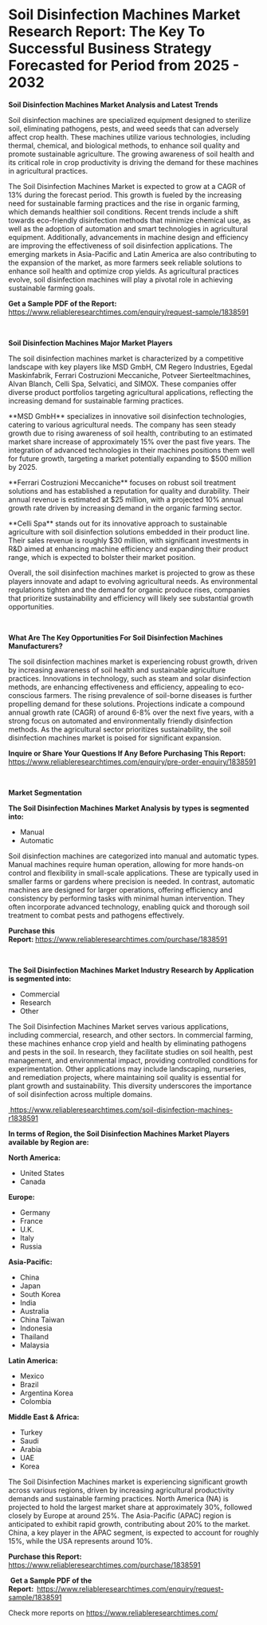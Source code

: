 <p><h1>Soil Disinfection Machines Market Research Report: The Key To Successful Business Strategy Forecasted for Period from 2025 - 2032</h1></p><p><strong>Soil Disinfection Machines Market Analysis and Latest Trends</strong></p>
<p><p>Soil disinfection machines are specialized equipment designed to sterilize soil, eliminating pathogens, pests, and weed seeds that can adversely affect crop health. These machines utilize various technologies, including thermal, chemical, and biological methods, to enhance soil quality and promote sustainable agriculture. The growing awareness of soil health and its critical role in crop productivity is driving the demand for these machines in agricultural practices.</p><p>The Soil Disinfection Machines Market is expected to grow at a CAGR of 13% during the forecast period. This growth is fueled by the increasing need for sustainable farming practices and the rise in organic farming, which demands healthier soil conditions. Recent trends include a shift towards eco-friendly disinfection methods that minimize chemical use, as well as the adoption of automation and smart technologies in agricultural equipment. Additionally, advancements in machine design and efficiency are improving the effectiveness of soil disinfection applications. The emerging markets in Asia-Pacific and Latin America are also contributing to the expansion of the market, as more farmers seek reliable solutions to enhance soil health and optimize crop yields. As agricultural practices evolve, soil disinfection machines will play a pivotal role in achieving sustainable farming goals.</p></p>
<p><strong>Get a Sample PDF of the Report:&nbsp;</strong> <a href="https://www.reliableresearchtimes.com/enquiry/request-sample/1838591?utm_campaign=3386&utm_medium=2&utm_source=Github&utm_content=ia&utm_term=12042025&utm_id=soil-disinfection-machines">https://www.reliableresearchtimes.com/enquiry/request-sample/1838591</a></p>
<p>&nbsp;</p>
<p><strong>Soil Disinfection Machines Major Market Players</strong></p>
<p><p>The soil disinfection machines market is characterized by a competitive landscape with key players like MSD GmbH, CM Regero Industries, Egedal Maskinfabrik, Ferrari Costruzioni Meccaniche, Potveer Sierteeltmachines, Alvan Blanch, Celli Spa, Selvatici, and SIMOX. These companies offer diverse product portfolios targeting agricultural applications, reflecting the increasing demand for sustainable farming practices.</p><p>**MSD GmbH** specializes in innovative soil disinfection technologies, catering to various agricultural needs. The company has seen steady growth due to rising awareness of soil health, contributing to an estimated market share increase of approximately 15% over the past five years. The integration of advanced technologies in their machines positions them well for future growth, targeting a market potentially expanding to $500 million by 2025.</p><p>**Ferrari Costruzioni Meccaniche** focuses on robust soil treatment solutions and has established a reputation for quality and durability. Their annual revenue is estimated at $25 million, with a projected 10% annual growth rate driven by increasing demand in the organic farming sector.</p><p>**Celli Spa** stands out for its innovative approach to sustainable agriculture with soil disinfection solutions embedded in their product line. Their sales revenue is roughly $30 million, with significant investments in R&D aimed at enhancing machine efficiency and expanding their product range, which is expected to bolster their market position.</p><p>Overall, the soil disinfection machines market is projected to grow as these players innovate and adapt to evolving agricultural needs. As environmental regulations tighten and the demand for organic produce rises, companies that prioritize sustainability and efficiency will likely see substantial growth opportunities.</p></p>
<p>&nbsp;</p>
<p><strong>What Are The Key Opportunities For Soil Disinfection Machines Manufacturers?</strong></p>
<p><p>The soil disinfection machines market is experiencing robust growth, driven by increasing awareness of soil health and sustainable agriculture practices. Innovations in technology, such as steam and solar disinfection methods, are enhancing effectiveness and efficiency, appealing to eco-conscious farmers. The rising prevalence of soil-borne diseases is further propelling demand for these solutions. Projections indicate a compound annual growth rate (CAGR) of around 6-8% over the next five years, with a strong focus on automated and environmentally friendly disinfection methods. As the agricultural sector prioritizes sustainability, the soil disinfection machines market is poised for significant expansion.</p></p>
<p><strong>Inquire or Share Your Questions If Any Before Purchasing This Report:</strong> <a href="https://www.reliableresearchtimes.com/enquiry/pre-order-enquiry/1838591?utm_campaign=3386&utm_medium=2&utm_source=Github&utm_content=ia&utm_term=12042025&utm_id=soil-disinfection-machines">https://www.reliableresearchtimes.com/enquiry/pre-order-enquiry/1838591</a></p>
<p>&nbsp;</p>
<p><strong>Market Segmentation</strong></p>
<p><strong>The Soil Disinfection Machines Market Analysis by types is segmented into:</strong></p>
<p><ul><li>Manual</li><li>Automatic</li></ul></p>
<p><p>Soil disinfection machines are categorized into manual and automatic types. Manual machines require human operation, allowing for more hands-on control and flexibility in small-scale applications. These are typically used in smaller farms or gardens where precision is needed. In contrast, automatic machines are designed for larger operations, offering efficiency and consistency by performing tasks with minimal human intervention. They often incorporate advanced technology, enabling quick and thorough soil treatment to combat pests and pathogens effectively.</p></p>
<p><strong>Purchase this Report:&nbsp;</strong><a href="https://www.reliableresearchtimes.com/purchase/1838591?utm_campaign=3386&utm_medium=2&utm_source=Github&utm_content=ia&utm_term=12042025&utm_id=soil-disinfection-machines">https://www.reliableresearchtimes.com/purchase/1838591</a></p>
<p>&nbsp;</p>
<p><strong>The Soil Disinfection Machines Market Industry Research by Application is segmented into:</strong></p>
<p><ul><li>Commercial</li><li>Research</li><li>Other</li></ul></p>
<p><p>The Soil Disinfection Machines Market serves various applications, including commercial, research, and other sectors. In commercial farming, these machines enhance crop yield and health by eliminating pathogens and pests in the soil. In research, they facilitate studies on soil health, pest management, and environmental impact, providing controlled conditions for experimentation. Other applications may include landscaping, nurseries, and remediation projects, where maintaining soil quality is essential for plant growth and sustainability. This diversity underscores the importance of soil disinfection across multiple domains.</p></p>
<p><a href="https://www.reliableresearchtimes.com/soil-disinfection-machines-r1838591?utm_campaign=3386&utm_medium=2&utm_source=Github&utm_content=ia&utm_term=12042025&utm_id=soil-disinfection-machines">&nbsp;https://www.reliableresearchtimes.com/soil-disinfection-machines-r1838591</a></p>
<p><strong>In terms of Region, the Soil Disinfection Machines Market Players available by Region are:</strong></p>
<p>
    <p> <strong> North America: </strong>
        <ul>
            <li>United States</li>
            <li>Canada</li>
        </ul>
        </p> 
    <p> <strong> Europe: </strong>
        <ul>
            <li>Germany</li>
            <li>France</li>
            <li>U.K.</li>
            <li>Italy</li>
            <li>Russia</li>
        </ul>
        </p> 
    <p> <strong> Asia-Pacific: </strong>
        <ul>
            <li>China</li>
            <li>Japan</li>
            <li>South Korea</li>
            <li>India</li>
            <li>Australia</li>
            <li>China Taiwan</li>
            <li>Indonesia</li>
            <li>Thailand</li>
            <li>Malaysia</li>
        </ul>
        </p> 
    <p> <strong> Latin America: </strong>
        <ul>
            <li>Mexico</li>
            <li>Brazil</li>
            <li>Argentina Korea</li>
            <li>Colombia</li>
        </ul>
        </p> 
    <p> <strong> Middle East & Africa: </strong>
        <ul>
            <li>Turkey</li>
            <li>Saudi</li>
            <li>Arabia</li>
            <li>UAE</li>
            <li>Korea</li>
        </ul>
    </p>
    </p>
<p><p>The Soil Disinfection Machines market is experiencing significant growth across various regions, driven by increasing agricultural productivity demands and sustainable farming practices. North America (NA) is projected to hold the largest market share at approximately 30%, followed closely by Europe at around 25%. The Asia-Pacific (APAC) region is anticipated to exhibit rapid growth, contributing about 20% to the market. China, a key player in the APAC segment, is expected to account for roughly 15%, while the USA represents around 10%.</p></p>
<p><strong>Purchase this Report: </strong><a href="https://www.reliableresearchtimes.com/purchase/1838591?utm_campaign=3386&utm_medium=2&utm_source=Github&utm_content=ia&utm_term=12042025&utm_id=soil-disinfection-machines">https://www.reliableresearchtimes.com/purchase/1838591</a></p>
<p>&nbsp;<strong>Get a Sample PDF of the Report:&nbsp;&nbsp;</strong><a href="https://www.reliableresearchtimes.com/enquiry/request-sample/1838591?utm_campaign=3386&utm_medium=2&utm_source=Github&utm_content=ia&utm_term=12042025&utm_id=soil-disinfection-machines">https://www.reliableresearchtimes.com/enquiry/request-sample/1838591</a></p>
<p><strong></strong></p>
<p>Check more reports on <a href="https://www.reliableresearchtimes.com/?utm_campaign=3386&utm_medium=2&utm_source=Github&utm_content=ia&utm_term=12042025&utm_id=soil-disinfection-machines">https://www.reliableresearchtimes.com/</a></p>